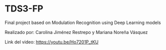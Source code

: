 # TDS3-FP
Final project based on Modulation Recognition using Deep Learning models

Realizado por: Carolina Jiménez Restrepo y Mariana Noreña Vásquez

Link del video: https://youtu.be/Ho7201P_tKU
